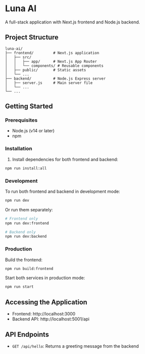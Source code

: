 # Luna AI

A full-stack application with Next.js frontend and Node.js backend.

## Project Structure

```
luna-ai/
├── frontend/         # Next.js application
│   ├── src/
│   │   ├── app/      # Next.js App Router
│   │   └── components/ # Reusable components
│   ├── public/       # Static assets
│   └── ...
├── backend/          # Node.js Express server
│   ├── server.js     # Main server file
│   └── ...
└── ...
```

## Getting Started

### Prerequisites

- Node.js (v14 or later)
- npm

### Installation

1. Install dependencies for both frontend and backend:

```bash
npm run install:all
```

### Development

To run both frontend and backend in development mode:

```bash
npm run dev
```

Or run them separately:

```bash
# Frontend only
npm run dev:frontend

# Backend only
npm run dev:backend
```

### Production

Build the frontend:

```bash
npm run build:frontend
```

Start both services in production mode:

```bash
npm run start
```

## Accessing the Application

- Frontend: http://localhost:3000
- Backend API: http://localhost:5001/api

## API Endpoints

- `GET /api/hello`: Returns a greeting message from the backend
